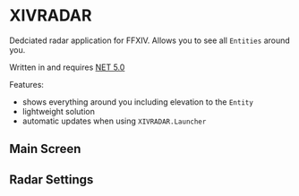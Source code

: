 # XIVRADAR

Dedciated radar application for FFXIV. Allows you to see all `Entities` around you.

Written in and requires [NET 5.0](https://dotnet.microsoft.com/download/dotnet/5.0)

Features:
- shows everything around you including elevation to the `Entity`
- lightweight solution
- automatic updates when using `XIVRADAR.Launcher`

## Main Screen

## Radar Settings

